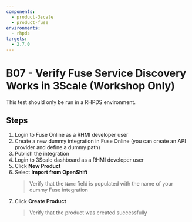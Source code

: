 ```yaml
---
components:
  - product-3scale
  - product-fuse
environments:
  - rhpds
targets:
  - 2.7.0
---
```


# B07 - Verify Fuse Service Discovery Works in 3Scale (Workshop Only)

This test should only be run in a RHPDS environment.

## Steps

1. Login to Fuse Online as a RHMI developer user
2. Create a new dummy integration in Fuse Online (you can create an API provider and define a dummy path)
3. Publish the integration
4. Login to 3Scale dashboard as a RHMI developer user
5. Click **New Product**
6. Select **Import from OpenShift**
   > Verify that the `Name` field is populated with the name of your dummy Fuse integration
7. Click **Create Product**
   > Verify that the product was created successfully

